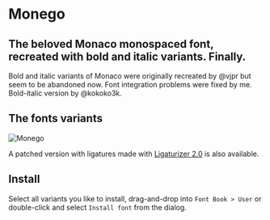 # Monego

## The beloved Monaco monospaced font, recreated with bold and italic variants. Finally.

Bold and italic variants of Monaco were originally recreated by @vjpr but seem to be abandoned now. Font integration problems were fixed by me. Bold-italic version by @kokoko3k.

## The fonts variants

![Monego](https://raw.github.com/cseelus/monego/master/monego_example.png)

A patched version with ligatures made with [Ligaturizer 2.0](https://github.com/rojiani/Ligaturizer-2.0) is also available.

## Install

Select all variants you like to install, drag-and-drop into `Font Book > User` or double-click and select `Install font` from the dialog.
